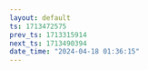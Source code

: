 ```yaml
---
layout: default
ts: 1713472575
prev_ts: 1713315914
next_ts: 1713490394
date_time: "2024-04-18 01:36:15"
---
```


